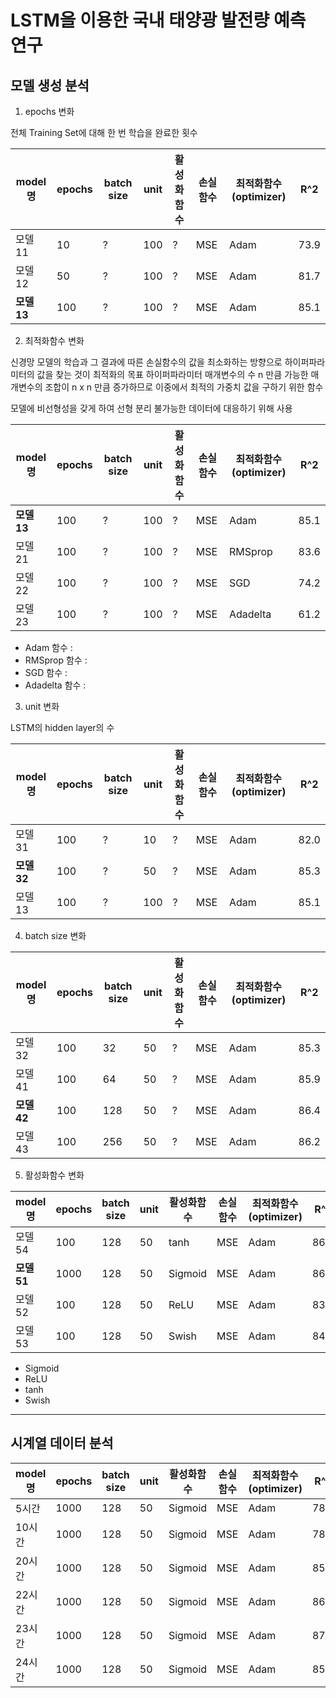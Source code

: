 # LSTM을 이용한 국내 태양광 발전량 예측 연구

## 모델 생성 분석

1. epochs 변화

전체 Training Set에 대해 한 번 학습을 완료한 횟수

| model명    | epochs | batch size | unit | 활성화함수 | 손실함수 | 최적화함수(optimizer) | R^2  |
| ---------- | ------ | ---------- | ---- | ---------- | -------- | --------------------- | ---- |
| 모델11     | 10     | ?          | 100  | ?          | MSE      | Adam                  | 73.9 |
| 모델12     | 50     | ?          | 100  | ?          | MSE      | Adam                  | 81.7 |
| **모델13** | 100    | ?          | 100  | ?          | MSE      | Adam                  | 85.1 |

2. 최적화함수 변화

신경망 모델의 학습과 그 결과에 따른 손실함수의 값을 최소화하는 방향으로 하이퍼파라미터의 값을 찾는 것이 최적화의 목표
하이퍼파라미터 매개변수의 수 n 만큼 가능한 매개변수의 조합이 n x n 만큼 증가하므로 이중에서 최적의 가중치 값을 구하기 위한 함수

모델에 비선형성을 갖게 하여 선형 분리 불가능한 데이터에 대응하기 위해 사용

| model명    | epochs | batch size | unit | 활성화함수 | 손실함수 | 최적화함수(optimizer) | R^2  |
| ---------- | ------ | ---------- | ---- | ---------- | -------- | --------------------- | ---- |
| **모델13** | 100    | ?          | 100  | ?          | MSE      | Adam                  | 85.1 |
| 모델21     | 100    | ?          | 100  | ?          | MSE      | RMSprop               | 83.6 |
| 모델22     | 100    | ?          | 100  | ?          | MSE      | SGD                   | 74.2 |
| 모델23     | 100    | ?          | 100  | ?          | MSE      | Adadelta              | 61.2 |

- Adam 함수 :
- RMSprop 함수 :
- SGD 함수 :
- Adadelta 함수 :

3. unit 변화

LSTM의 hidden layer의 수

| model명    | epochs | batch size | unit | 활성화함수 | 손실함수 | 최적화함수(optimizer) | R^2  |
| ---------- | ------ | ---------- | ---- | ---------- | -------- | --------------------- | ---- |
| 모델31     | 100    | ?          | 10   | ?          | MSE      | Adam                  | 82.0 |
| **모델32** | 100    | ?          | 50   | ?          | MSE      | Adam                  | 85.3 |
| 모델13     | 100    | ?          | 100  | ?          | MSE      | Adam                  | 85.1 |

4. batch size 변화

| model명    | epochs | batch size | unit | 활성화함수 | 손실함수 | 최적화함수(optimizer) | R^2  |
| ---------- | ------ | ---------- | ---- | ---------- | -------- | --------------------- | ---- |
| 모델32     | 100    | 32         | 50   | ?          | MSE      | Adam                  | 85.3 |
| 모델41     | 100    | 64         | 50   | ?          | MSE      | Adam                  | 85.9 |
| **모델42** | 100    | 128        | 50   | ?          | MSE      | Adam                  | 86.4 |
| 모델43     | 100    | 256        | 50   | ?          | MSE      | Adam                  | 86.2 |

5. 활성화함수 변화

| model명    | epochs | batch size | unit | 활성화함수 | 손실함수 | 최적화함수(optimizer) | R^2  |
| ---------- | ------ | ---------- | ---- | ---------- | -------- | --------------------- | ---- |
| 모델54     | 100    | 128        | 50   | tanh       | MSE      | Adam                  | 86.4 |
| **모델51** | 1000   | 128        | 50   | Sigmoid    | MSE      | Adam                  | 86.9 |
| 모델52     | 100    | 128        | 50   | ReLU       | MSE      | Adam                  | 83.6 |
| 모델53     | 100    | 128        | 50   | Swish      | MSE      | Adam                  | 84.8 |

- Sigmoid
- ReLU
- tanh
- Swish

---

## 시계열 데이터 분석

| model명 | epochs | batch size | unit | 활성화함수 | 손실함수 | 최적화함수(optimizer) | R^2  |
| ------- | ------ | ---------- | ---- | ---------- | -------- | --------------------- | ---- |
| 5시간   | 1000   | 128        | 50   | Sigmoid    | MSE      | Adam                  | 78.7 |
| 10시간  | 1000   | 128        | 50   | Sigmoid    | MSE      | Adam                  | 78.7 |
| 20시간  | 1000   | 128        | 50   | Sigmoid    | MSE      | Adam                  | 85.2 |
| 22시간  | 1000   | 128        | 50   | Sigmoid    | MSE      | Adam                  | 86.9 |
| 23시간  | 1000   | 128        | 50   | Sigmoid    | MSE      | Adam                  | 87.1 |
| 24시간  | 1000   | 128        | 50   | Sigmoid    | MSE      | Adam                  | 85.4 |

